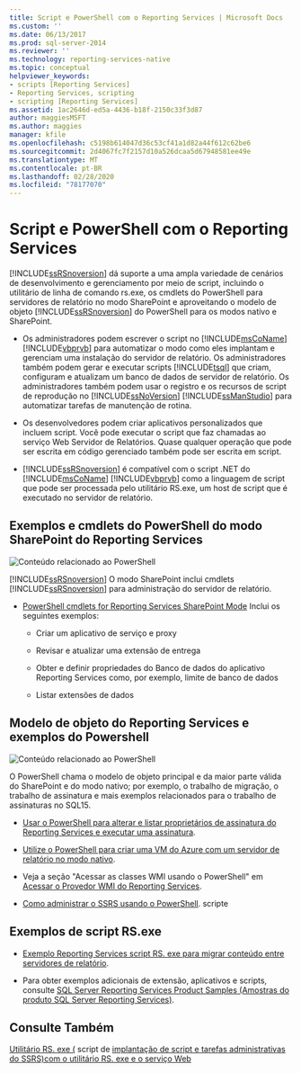 ```yaml
---
title: Script e PowerShell com o Reporting Services | Microsoft Docs
ms.custom: ''
ms.date: 06/13/2017
ms.prod: sql-server-2014
ms.reviewer: ''
ms.technology: reporting-services-native
ms.topic: conceptual
helpviewer_keywords:
- scripts [Reporting Services]
- Reporting Services, scripting
- scripting [Reporting Services]
ms.assetid: 1ac2646d-ed5a-4436-b18f-2150c33f3d87
author: maggiesMSFT
ms.author: maggies
manager: kfile
ms.openlocfilehash: c5198b614047d36c53cf41a1d82a44f612c62be6
ms.sourcegitcommit: 2d4067fc7f2157d10a526dcaa5d67948581ee49e
ms.translationtype: MT
ms.contentlocale: pt-BR
ms.lasthandoff: 02/28/2020
ms.locfileid: "78177070"
---
```

# <a name="scripting-and-powershell-with-reporting-services"></a>Script e PowerShell com o Reporting Services
  [!INCLUDE[ssRSnoversion](../../../includes/ssrsnoversion-md.md)] dá suporte a uma ampla variedade de cenários de desenvolvimento e gerenciamento por meio de script, incluindo o utilitário de linha de comando rs.exe, os cmdlets do PowerShell para servidores de relatório no modo SharePoint e aproveitando o modelo de objeto [!INCLUDE[ssRSnoversion](../../../includes/ssrsnoversion-md.md)] do PowerShell para os modos nativo e SharePoint.

-   Os administradores podem escrever o script no [!INCLUDE[msCoName](../../../includes/msconame-md.md)] [!INCLUDE[vbprvb](../../../includes/vbprvb-md.md)] para automatizar o modo como eles implantam e gerenciam uma instalação do servidor de relatório. Os administradores também podem gerar e executar scripts [!INCLUDE[tsql](../../includes/tsql-md.md)] que criam, configuram e atualizam um banco de dados de servidor de relatório. Os administradores também podem usar o registro e os recursos de script de reprodução no [!INCLUDE[ssNoVersion](../../includes/ssnoversion-md.md)] [!INCLUDE[ssManStudio](../../includes/ssmanstudio-md.md)] para automatizar tarefas de manutenção de rotina.

-   Os desenvolvedores podem criar aplicativos personalizados que incluem script. Você pode executar o script que faz chamadas ao serviço Web Servidor de Relatórios. Quase qualquer operação que pode ser escrita em código gerenciado também pode ser escrita em script.

-   [!INCLUDE[ssRSnoversion](../../../includes/ssrsnoversion-md.md)] é compatível com o script .NET do [!INCLUDE[msCoName](../../../includes/msconame-md.md)] [!INCLUDE[vbprvb](../../../includes/vbprvb-md.md)] como a linguagem de script que pode ser processada pelo utilitário RS.exe, um host de script que é executado no servidor de relatório.

## <a name="reporting-services-sharepoint-mode-powershell-cmdlets-and-samples"></a>Exemplos e cmdlets do PowerShell do modo SharePoint do Reporting Services
 ![Conteúdo relacionado ao PowerShell](../media/rs-powershellicon.jpg "Conteúdo relacionado ao PowerShell")

 [!INCLUDE[ssRSnoversion](../../../includes/ssrsnoversion-md.md)] O modo SharePoint inclui cmdlets [!INCLUDE[ssRSnoversion](../../../includes/ssrsnoversion-md.md)] para administração do servidor de relatório.

-   [PowerShell cmdlets for Reporting Services SharePoint Mode](../powershell-cmdlets-for-reporting-services-sharepoint-mode.md) Inclui os seguintes exemplos:

    -   Criar um aplicativo de serviço e proxy

    -   Revisar e atualizar uma extensão de entrega

    -   Obter e definir propriedades do Banco de dados do aplicativo Reporting Services como, por exemplo, limite de banco de dados

    -   Listar extensões de dados

## <a name="reporting-services-object-model-and-powershell-samples"></a>Modelo de objeto do Reporting Services e exemplos do Powershell
 ![Conteúdo relacionado ao PowerShell](../media/rs-powershellicon.jpg "Conteúdo relacionado ao PowerShell")

 O PowerShell chama o modelo de objeto principal e da maior parte válida do SharePoint e do modo nativo; por exemplo, o trabalho de migração, o trabalho de assinatura e mais exemplos relacionados para o trabalho de assinaturas no SQL15.

-   [Usar o PowerShell para alterar e listar proprietários de assinatura do Reporting Services e executar uma assinatura](../subscriptions/manage-subscription-owners-and-run-subscription-powershell.md).

-   [Utilize o PowerShell para criar uma VM do Azure com um servidor de relatório no modo nativo](https://msdn.microsoft.com/library/azure/dn449661.aspx).

-   Veja a seção "Acessar as classes WMI usando o PowerShell" em [Acessar o Provedor WMI do Reporting Services](access-the-reporting-services-wmi-provider.md).

-   [Como administrar o SSRS usando o PowerShell](https://www.sqlshack.com/how-to-administer-sql-server-reporting-services-ssrs-subscriptions-using-powershell/). scripte

## <a name="rsexe-scripting-samples"></a>Exemplos de script RS.exe

-   [Exemplo Reporting Services script RS. exe para migrar conteúdo entre servidores de relatório](sample-reporting-services-rs-exe-script-to-copy-content-between-report-servers.md).

-   Para obter exemplos adicionais de extensão, aplicativos e scripts, consulte [SQL Server Reporting Services Product Samples (Amostras do produto SQL Server Reporting Services)](https://go.microsoft.com/fwlink/?LinkId=177889).

## <a name="see-also"></a>Consulte Também
 [Utilitário RS. exe &#40;](rs-exe-utility-ssrs.md) script de [implantação de script e tarefas administrativas](script-deployment-and-administrative-tasks.md) [do SSRS&#41;com o utilitário RS. exe e o serviço Web](script-with-the-rs-exe-utility-and-the-web-service.md)


